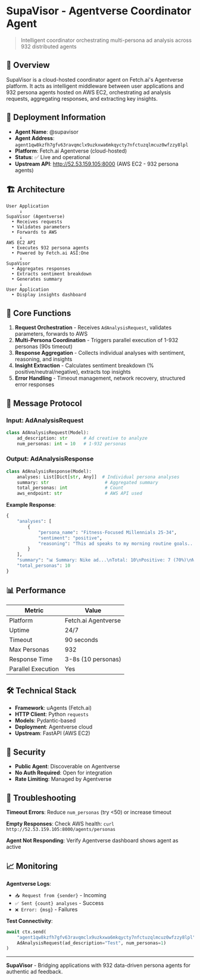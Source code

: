 # SupaVisor - Agentverse Coordinator Agent

> Intelligent coordinator orchestrating multi-persona ad analysis across 932 distributed agents

## 🎯 Overview

SupaVisor is a cloud-hosted coordinator agent on Fetch.ai's Agentverse platform. It acts as intelligent middleware between user applications and 932 persona agents hosted on AWS EC2, orchestrating ad analysis requests, aggregating responses, and extracting key insights.

## 📍 Deployment Information

- **Agent Name**: @supavisor
- **Agent Address**: `agent1qw8kzfh7gfv63ravqmclx9uzkxwa6mkqycty7nfctuzqlmcuz0wfzzy8lpl`
- **Platform**: Fetch.ai Agentverse (cloud-hosted)
- **Status**: ✅ Live and operational
- **Upstream API**: http://52.53.159.105:8000 (AWS EC2 - 932 persona agents)

## 🏗️ Architecture

```
User Application
     ↓
SupaVisor (Agentverse)
  • Receives requests
  • Validates parameters
  • Forwards to AWS
     ↓
AWS EC2 API
  • Executes 932 persona agents
  • Powered by Fetch.ai ASI:One
     ↓
SupaVisor
  • Aggregates responses
  • Extracts sentiment breakdown
  • Generates summary
     ↓
User Application
  • Display insights dashboard
```

## 🔧 Core Functions

1. **Request Orchestration** - Receives `AdAnalysisRequest`, validates parameters, forwards to AWS
2. **Multi-Persona Coordination** - Triggers parallel execution of 1-932 personas (90s timeout)
3. **Response Aggregation** - Collects individual analyses with sentiment, reasoning, and insights
4. **Insight Extraction** - Calculates sentiment breakdown (% positive/neutral/negative), extracts top insights
5. **Error Handling** - Timeout management, network recovery, structured error responses

## 📡 Message Protocol

### Input: AdAnalysisRequest
```python
class AdAnalysisRequest(Model):
    ad_description: str      # Ad creative to analyze
    num_personas: int = 10   # 1-932 personas
```

### Output: AdAnalysisResponse
```python
class AdAnalysisResponse(Model):
    analyses: List[Dict[str, Any]]  # Individual persona analyses
    summary: str                     # Aggregated summary
    total_personas: int              # Count
    aws_endpoint: str                # AWS API used
```

**Example Response**:
```python
{
    "analyses": [
        {
            "persona_name": "Fitness-Focused Millennials 25-34",
            "sentiment": "positive",
            "reasoning": "This ad speaks to my morning routine goals..."
        }
    ],
    "summary": "📊 Summary: Nike ad...\nTotal: 10\nPositive: 7 (70%)\nNeutral: 2 (20%)\nNegative: 1 (10%)",
    "total_personas": 10
}
```

## 📊 Performance

| Metric | Value |
|--------|-------|
| Platform | Fetch.ai Agentverse |
| Uptime | 24/7 |
| Timeout | 90 seconds |
| Max Personas | 932 |
| Response Time | 3-8s (10 personas) |
| Parallel Execution | Yes |

## 🛠️ Technical Stack

- **Framework**: uAgents (Fetch.ai)
- **HTTP Client**: Python `requests`
- **Models**: Pydantic-based
- **Deployment**: Agentverse cloud
- **Upstream**: FastAPI (AWS EC2)

## 🔐 Security

- **Public Agent**: Discoverable on Agentverse
- **No Auth Required**: Open for integration
- **Rate Limiting**: Managed by Agentverse

## 🐛 Troubleshooting

**Timeout Errors**: Reduce `num_personas` (try <50) or increase timeout

**Empty Responses**: Check AWS health: `curl http://52.53.159.105:8000/agents/personas`

**Agent Not Responding**: Verify Agentverse dashboard shows agent as active

## 📈 Monitoring

**Agentverse Logs**:
- `📥 Request from {sender}` - Incoming
- `✅ Sent {count} analyses` - Success
- `❌ Error: {msg}` - Failures

**Test Connectivity**:
```python
await ctx.send(
    "agent1qw8kzfh7gfv63ravqmclx9uzkxwa6mkqycty7nfctuzqlmcuz0wfzzy8lpl",
    AdAnalysisRequest(ad_description="Test", num_personas=1)
)
```

---

**SupaVisor** - Bridging applications with 932 data-driven persona agents for authentic ad feedback.
